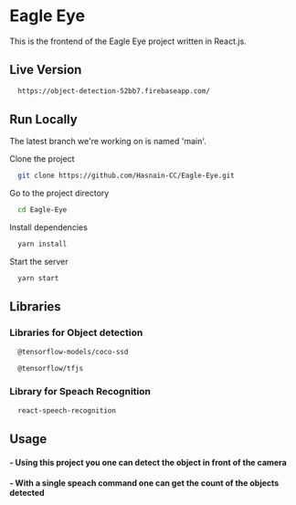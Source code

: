 
# Eagle Eye

This is the frontend of the Eagle Eye project written in React.js.

## Live Version

```bash
  https://object-detection-52bb7.firebaseapp.com/
```


## Run Locally

The latest branch we're working on is named 'main'.

Clone the project

```bash
  git clone https://github.com/Hasnain-CC/Eagle-Eye.git
```

Go to the project directory

```bash
  cd Eagle-Eye
```

Install dependencies

```bash
  yarn install
```

Start the server

```bash
  yarn start
```

## Libraries

### Libraries for Object detection 

```bash
  @tensorflow-models/coco-ssd
```
```bash
  @tensorflow/tfjs
``` 
### Library for Speach Recognition

```bash
  react-speech-recognition
```

## Usage

#### - Using this project you one can detect the object in front of the camera
#### - With a single speach command one can get the count of the objects detected